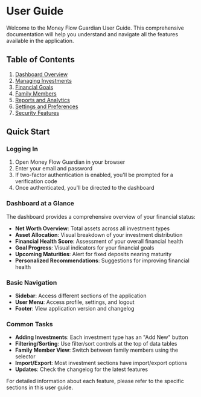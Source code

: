 
# User Guide

Welcome to the Money Flow Guardian User Guide. This comprehensive documentation will help you understand and navigate all the features available in the application.

## Table of Contents

1. [Dashboard Overview](./dashboard.md)
2. [Managing Investments](./investments.md)
3. [Financial Goals](./goals.md)
4. [Family Members](./family-members.md)
5. [Reports and Analytics](./reports.md)
6. [Settings and Preferences](./settings.md)
7. [Security Features](./security.md)

## Quick Start

### Logging In

1. Open Money Flow Guardian in your browser
2. Enter your email and password
3. If two-factor authentication is enabled, you'll be prompted for a verification code
4. Once authenticated, you'll be directed to the dashboard

### Dashboard at a Glance

The dashboard provides a comprehensive overview of your financial status:

- **Net Worth Overview**: Total assets across all investment types
- **Asset Allocation**: Visual breakdown of your investment distribution
- **Financial Health Score**: Assessment of your overall financial health
- **Goal Progress**: Visual indicators for your financial goals
- **Upcoming Maturities**: Alert for fixed deposits nearing maturity
- **Personalized Recommendations**: Suggestions for improving financial health

### Basic Navigation

- **Sidebar**: Access different sections of the application
- **User Menu**: Access profile, settings, and logout
- **Footer**: View application version and changelog

### Common Tasks

- **Adding Investments**: Each investment type has an "Add New" button
- **Filtering/Sorting**: Use filter/sort controls at the top of data tables
- **Family Member View**: Switch between family members using the selector
- **Import/Export**: Most investment sections have import/export options
- **Updates**: Check the changelog for the latest features

For detailed information about each feature, please refer to the specific sections in this user guide.

